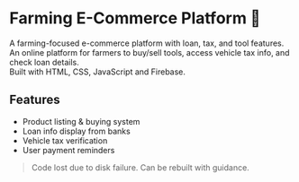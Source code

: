 # Farming E-Commerce Platform 🌾
A farming-focused e-commerce platform with loan, tax, and tool features.
An online platform for farmers to buy/sell tools, access vehicle tax info, and check loan details.  
Built with HTML, CSS, JavaScript and Firebase.

## Features
- Product listing & buying system
- Loan info display from banks
- Vehicle tax verification
- User payment reminders

> Code lost due to disk failure. Can be rebuilt with guidance.
